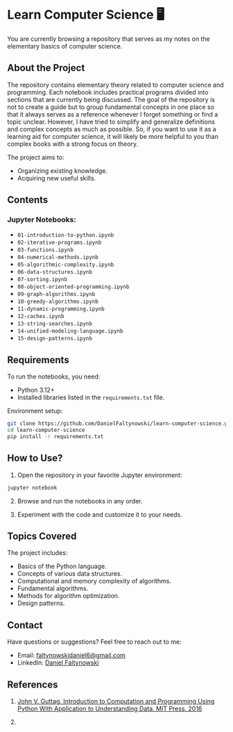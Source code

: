 # Learn Computer Science 🖥️

You are currently browsing a repository that serves as my notes on the elementary basics of computer science.

## About the Project

The repository contains elementary theory related to computer science and programming. Each notebook includes practical programs divided into sections that are currently being discussed. The goal of the repository is not to create a guide but to group fundamental concepts in one place so that it always serves as a reference whenever I forget something or find a topic unclear. However, I have tried to simplify and generalize definitions and complex concepts as much as possible. So, if you want to use it as a learning aid for computer science, it will likely be more helpful to you than complex books with a strong focus on theory.

The project aims to:
* Organizing existing knowledge.
* Acquiring new useful skills.

## Contents  
### Jupyter Notebooks:  
- `01-introduction-to-python.ipynb`
- `02-iterative-programs.ipynb`
- `03-functions.ipynb`
- `04-numerical-methods.ipynb`
- `05-algorithmic-complexity.ipynb`
- `06-data-structures.ipynb`
- `07-sorting.ipynb`
- `08-object-oriented-programming.ipynb`
- `09-graph-algorithms.ipynb`
- `10-greedy-algorithms.ipynb`
- `11-dynamic-programming.ipynb`
- `12-caches.ipynb`
- `13-string-searches.ipynb`
- `14-unified-modeling-language.ipynb`
- `15-design-patterns.ipynb`

## Requirements  
To run the notebooks, you need:  
- Python 3.12+  
- Installed libraries listed in the `requirements.txt` file.  

Environment setup:  
```bash
git clone https://github.com/DanielFaltynowski/learn-computer-science.git
cd learn-computer-science  
pip install -r requirements.txt  
```

## How to Use?  
1. Open the repository in your favorite Jupyter environment:  
```bash
jupyter notebook
```

2. Browse and run the notebooks in any order.  

3. Experiment with the code and customize it to your needs.

## Topics Covered  
The project includes:  
- Basics of the Python language.
- Concepts of various data structures.
- Computational and memory complexity of algorithms.
- Fundamental algorithms.
- Methods for algorithm optimization.
- Design patterns.

## Contact  
Have questions or suggestions? Feel free to reach out to me:  
- Email: faltynowskidaniel6@gmail.com  
- LinkedIn: [Daniel Faltynowski](https://www.linkedin.com/in/daniel-faltynowski-2a058a26a)

## References

1. [John V. Guttag. Introduction to Computation and Programming Using Python With Application to Understanding Data. MIT Press. 2016](https://www.amazon.com/Introduction-Computation-Programming-Using-Python/dp/0262529629)

2. 